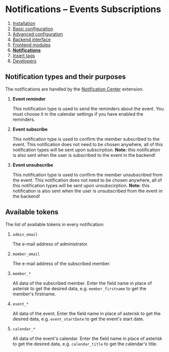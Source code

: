 # Notifications – Events Subscriptions

1. [Installation](01-installation.md)
2. [Basic configuration](02-basics.md)
3. [Advanced configuration](03-advanced.md)
4. [Backend interface](04-backend.md)
5. [Frontend modules](05-frontend-modules.md)
6. [**Notifications**](06-notifications.md)
7. [Insert tags](07-insert-tags.md)
8. [Developers](08-developers.md)


## Notification types and their purposes

The notifications are handled by the 
[Notification Center](https://github.com/terminal42/contao-notification_center) extension.

1. **Event reminder** 
   
   This notification type is used to send the reminders about the event. You must choose it in the
   calendar settings if you have enabled the reminders.

2. **Event subscribe** 

   This notification type is used to confirm the member subscribed to the event. This notification
   does not need to be chosen anywhere, all of this notification types will be sent upon subscirption.
   **Note:** this notification is also sent when the user is subscribed to the event in the backend!

3. **Event unsubscribe** 

   This notification type is used to confirm the member unsubscribed from the event. This notification
   does not need to be chosen anywhere, all of this notification types will be sent upon unsubscirption.
   **Note:** this notification is also sent when the user is unsubscribed from the event in the backend!


## Available tokens

The list of available tokens in every notification:

1. `admin_email` 
    
   The e-mail address of administrator.

2. `member_email` 

   The e-mail address of the subscribed member.

3. `member_*`

   All data of the subscribed member. Enter the field name in place of asterisk to get
   the desired data, e.g. `member_firstname` to get the member's firstname.

4. `event_*` 

   All data of the event. Enter the field name in place of asterisk to get
   the desired data, e.g. `event_startDate` to get the event's start date.

5. `calendar_*` 

   All data of the event's calendar. Enter the field name in place of asterisk to get
   the desired data, e.g. `calendar_title` to get the calendar's title.
